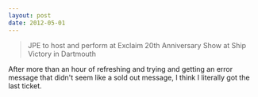 ```yaml
---
layout: post
date: 2012-05-01
---
```


>JPE to host and perform at Exclaim 20th Anniversary Show at Ship Victory in Dartmouth

After more than an hour of refreshing and trying and getting an error message that didn't seem like a sold out message, I think I literally got the last ticket. 
